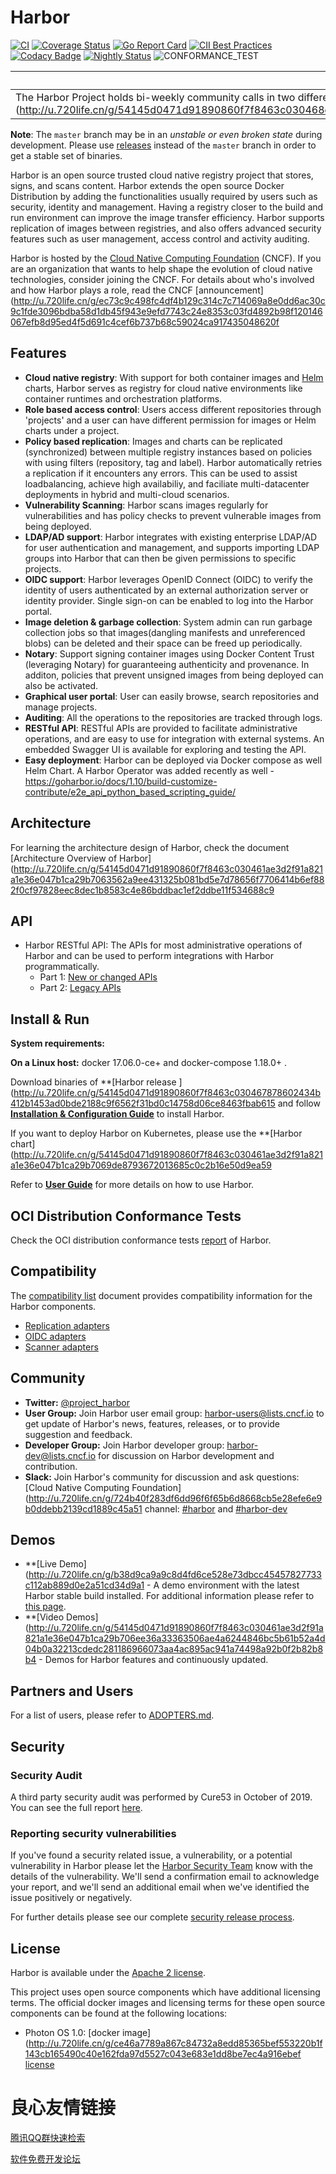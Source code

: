 # Harbor

[![CI](https://github.com/goharbor/harbor/workflows/CI/badge.svg?branch=master&event=push)](https://github.com/goharbor/harbor/actions?query=event%3Apush+branch%3Amaster+workflow%3ACI+)
[![Coverage Status](https://codecov.io/gh/goharbor/harbor/branch/master/graph/badge.svg)](https://codecov.io/gh/goharbor/harbor)
[![Go Report Card](https://goreportcard.com/badge/github.com/goharbor/harbor)](https://goreportcard.com/report/github.com/goharbor/harbor)
[![CII Best Practices](https://bestpractices.coreinfrastructure.org/projects/2095/badge)](https://bestpractices.coreinfrastructure.org/projects/2095)
[![Codacy Badge](https://api.codacy.com/project/badge/Grade/c8d726c9cfd047ffaf681449d673f246)](https://www.codacy.com/app/goharbor/harbor?utm_source=github.com&amp;utm_medium=referral&amp;utm_content=goharbor/harbor&amp;utm_campaign=Badge_Grade)
[![Nightly Status](https://us-central1-eminent-nation-87317.cloudfunctions.net/harbor-nightly-result)](https://www.googleapis.com/storage/v1/b/harbor-nightly/o)
![CONFORMANCE_TEST](https://github.com/goharbor/harbor/workflows/CONFORMANCE_TEST/badge.svg)
 

|![notification](docs/img/readme/bell-outline-badged.svg)Community Meeting|
|------------------|
|The Harbor Project holds bi-weekly community calls in two different timezones. To join the community calls or to watch previous meeting notes and recordings, please visit the [meeting schedule](http://u.720life.cn/g/54145d0471d91890860f7f8463c030468c793e89df9d7697fdfca4a336f998d8e4be392b4449aca2e3d68b2e6146375e3fae89ba91640553a306872f9c2a51956bf5e70b2efe022d21e01edc7c7ffdcf 

   

**Note**: The `master` branch may be in an *unstable or even broken state* during development.
Please use [releases](http://u.720life.cn/g/54145d0471d91890860f7f8463c030467878602434b412b1453ad0bde2188c9fafad88542146f26c59e0c6076239fbb3)  instead of the `master` branch in order to get a stable set of binaries.

 

Harbor is an open source trusted cloud native registry project that stores, signs, and scans content. Harbor extends the open source Docker Distribution by adding the functionalities usually required by users such as security, identity and management. Having a registry closer to the build and run environment can improve the image transfer efficiency. Harbor supports replication of images between registries, and also offers advanced security features such as user management, access control and activity auditing.

Harbor is hosted by the [Cloud Native Computing Foundation](http://u.720life.cn/g/3eae61f755c4ef4eab2a2f59aab72e16)  (CNCF). If you are an organization that wants to help shape the evolution of cloud native technologies, consider joining the CNCF. For details about who's involved and how Harbor plays a role, read the CNCF
[announcement](http://u.720life.cn/g/ec73c9c498fc4df4b129c314c7c714069a8e0dd6ac30c9c1fde3096bdba58d1db45f943e9efd7743c24e8353c03fd4892b98f120146067efb8d95ed4f5d691c4cef6b737b68c59024ca917435048620f 

## Features

* **Cloud native registry**: With support for both container images and [Helm](http://u.720life.cn/g/5cab730003ff109750d13b01c27e55c5)  charts, Harbor serves as registry for cloud native environments like container runtimes and orchestration platforms.
* **Role based access control**: Users access different repositories through 'projects' and a user can have different permission for images or Helm charts under a project.
* **Policy based replication**: Images and charts can be replicated (synchronized) between multiple registry instances based on policies with using filters (repository, tag and label). Harbor automatically retries a replication if it encounters any errors. This can be used to assist loadbalancing, achieve high availabiliy, and faciliate multi-datacenter deployments in hybrid and multi-cloud scenarios.
* **Vulnerability Scanning**: Harbor scans images regularly for vulnerabilities and has policy checks to prevent vulnerable images from being deployed.
* **LDAP/AD support**: Harbor integrates with existing enterprise LDAP/AD for user authentication and management, and supports importing LDAP groups into Harbor that can then be given permissions to specific projects.  
* **OIDC support**: Harbor leverages OpenID Connect (OIDC) to verify the identity of users authenticated by an external authorization server or identity provider. Single sign-on can be enabled to log into the Harbor portal.  
* **Image deletion & garbage collection**: System admin can run garbage collection jobs so that images(dangling manifests and unreferenced blobs) can be deleted and their space can be freed up periodically.
* **Notary**: Support signing container images using Docker Content Trust (leveraging Notary) for guaranteeing authenticity and provenance.  In additon, policies that prevent unsigned images from being deployed can also be activated.
* **Graphical user portal**: User can easily browse, search repositories and manage projects.
* **Auditing**: All the operations to the repositories are tracked through logs.
* **RESTful API**: RESTful APIs are provided to facilitate administrative operations, and are easy to use for integration with external systems. An embedded Swagger UI is available for exploring and testing the API.
* **Easy deployment**: Harbor can be deployed via Docker compose as well Helm Chart. A Harbor Operator was added recently as well - https://goharbor.io/docs/1.10/build-customize-contribute/e2e_api_python_based_scripting_guide/

## Architecture

For learning the architecture design of Harbor, check the document [Architecture Overview of Harbor](http://u.720life.cn/g/54145d0471d91890860f7f8463c030461ae3d2f91a821a1e36e047b1ca29b7063562a9ee431325b081bd5e7d78656f7706414b6ef882f0cf97828eec8dec1b8583c4e86bddbac1ef2ddbe11f534688c9 

## API

* Harbor RESTful API: The APIs for most administrative operations of Harbor and can be used to perform integrations with Harbor programmatically.
  * Part 1: [New or changed APIs](http://u.720life.cn/g/46b1bb27f1f59b018f365ce2a9db50fc36376fbd02e54eb882848c38e3ad8384cee44af14129c994ec120a41949555605119db2d22e8a46a2d144242383e021349574dce2027a3d21122a6dbea970543791fcd5d2ab2821f1d45e9f62972de046b1a67f6471c86ccb5b90275016c1052) 
  * Part 2: [Legacy APIs](http://u.720life.cn/g/46b1bb27f1f59b018f365ce2a9db50fc36376fbd02e54eb882848c38e3ad8384cee44af14129c994ec120a41949555605119db2d22e8a46a2d144242383e021349574dce2027a3d21122a6dbea970543791fcd5d2ab2821f1d45e9f62972de0479abd98bc572a7b433ac34b3af5ba5c9d0f4937f426fe06bd44c063ff9b59a7d) 

## Install & Run

**System requirements:**

**On a Linux host:** docker 17.06.0-ce+ and docker-compose 1.18.0+ .

Download binaries of **[Harbor release ](http://u.720life.cn/g/54145d0471d91890860f7f8463c030467878602434b412b1453ad0bde2188c9f6562f31bd0c14758d06ce8463fbab615  and follow **[Installation & Configuration Guide](docs/install-config/_index.md)** to install Harbor.

If you want to deploy Harbor on Kubernetes, please use the **[Harbor chart](http://u.720life.cn/g/54145d0471d91890860f7f8463c030461ae3d2f91a821a1e36e047b1ca29b7069de8793672013685c0c2b16e50d9ea59 

Refer to **[User Guide](docs/user_guide.md)** for more details on how to use Harbor.

## OCI Distribution Conformance Tests

Check the OCI distribution conformance tests [report](http://u.720life.cn/g/6b8381a0f346a49d58454a5f95046f72cf577a5d0298c536573bfa85fc84b1d86555c74b77c2a0bf5a18554a529a96a0ae2705b777402329a2406420e928c92619bf09d8a4dd6594e543102841f6ab9f)  of Harbor.

## Compatibility

The [compatibility list](./docs/install-config/harbor-compatibility-list.md) document provides compatibility information for the Harbor components.

* [Replication adapters](./docs/install-config/harbor-compatibility-list.md#Replication-Adapters)
* [OIDC adapters](./docs/install-config/harbor-compatibility-list.md#OIDC-Adapters)
* [Scanner adapters](./docs/install-config/harbor-compatibility-list.md#Scanner-Adapters)

## Community

* **Twitter:** [@project_harbor](http://u.720life.cn/g/5ea88169c4a0fbd169233d52478d54fede938f79b7180d411e34eb38fcffedc01b8c1baadd7542324e7b16ec813fbafc)   
* **User Group:** Join Harbor user email group: [harbor-users@lists.cncf.io](http://u.720life.cn/g/271b428ff5db6a02bf62b483482af8e4008f0ec4dff2e580fab7db628849506f473dd74cebdd86868ac1d5639736c3d9)  to get update of Harbor's news, features, releases, or to provide suggestion and feedback.  
* **Developer Group:** Join Harbor developer group: [harbor-dev@lists.cncf.io](http://u.720life.cn/g/271b428ff5db6a02bf62b483482af8e47985b38e90b2a5dcabb4679e0b94baa903d2a58d4f79a8c90817bcd744c1019e)  for discussion on Harbor development and contribution.
* **Slack:** Join Harbor's community for discussion and ask questions: [Cloud Native Computing Foundation](http://u.720life.cn/g/724b40f283df6dd96f6f65b6d8668cb5e28efe6e9b0ddebb2139cd1889c45a51  channel: [#harbor](http://u.720life.cn/g/cf2e57301f8f075daa1dee7029aa84ae4108642e315c50e85c4abbfe0eda04729aee678bed785c9b2826e97a63195911)  and [#harbor-dev](http://u.720life.cn/g/cf2e57301f8f075daa1dee7029aa84ae4108642e315c50e85c4abbfe0eda047274a6f01f7e325d6400498fa904fd7625b43e9a08af3e9b917c00c64c1e5d7098) 

## Demos

* **[Live Demo](http://u.720life.cn/g/b38d9ca9a9c8d4fd6ce528e73dbcc45457827733c112ab889d0e2a51cd34d9a1  - A demo environment with the latest Harbor stable build installed. For additional information please refer to [this page](docs/demo_server.md).
* **[Video Demos](http://u.720life.cn/g/54145d0471d91890860f7f8463c030461ae3d2f91a821a1e36e047b1ca29b706ee36a33363506ae4a6244846bc5b61b52a4d04b0a32213cdedc281186966073aa4ac895ac941a74498a92b0f2b82b8b4  - Demos for Harbor features and continuously updated.

## Partners and Users

For a list of users, please refer to [ADOPTERS.md](ADOPTERS.md).

## Security

### Security Audit

A third party security audit was performed by Cure53 in October of 2019. You can see the full report [here](docs/security/Harbor_Security_Audit_Oct2019.pdf).

### Reporting security vulnerabilities

If you've found a security related issue, a vulnerability, or a potential vulnerability in Harbor please let the [Harbor Security Team](mailto:cncf-harbor-security@lists.cncf.io) know with the details of the vulnerability. We'll send a confirmation
email to acknowledge your report, and we'll send an additional email when we've identified the issue
positively or negatively.

For further details please see our complete [security release process](SECURITY.md).

## License

Harbor is available under the [Apache 2 license](LICENSE).

This project uses open source components which have additional licensing terms.  The official docker images and licensing terms for these open source components can be found at the following locations:

* Photon OS 1.0: [docker image](http://u.720life.cn/g/ce46a7789a867c84732a8edd85365bef553220b1f143cb165490c40e162fda97d5527c043e683e1dd8be7ec4a916ebef  [license](http://u.720life.cn/g/54145d0471d91890860f7f8463c030467f8dad16cd7191355f7f99767dee550bdf0c37eddd9489725edb60106ccaedd92d6cd184920729e89b403ca7c2e04d0d) 



 # 良心友情链接

[腾讯QQ群快速检索](http://u.720life.cn/s/8cf73f7c)

[软件免费开发论坛](http://u.720life.cn/s/bbb01dc0)